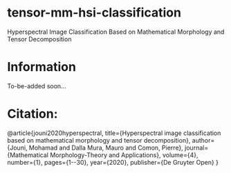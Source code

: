 # tensor-mm-hsi-classification
Hyperspectral Image Classification Based on Mathematical Morphology and Tensor Decomposition

# Information
To-be-added soon...

# Citation:
@article{jouni2020hyperspectral,
  title={Hyperspectral image classification based on mathematical morphology and tensor decomposition},
  author={Jouni, Mohamad and Dalla Mura, Mauro and Comon, Pierre},
  journal={Mathematical Morphology-Theory and Applications},
  volume={4},
  number={1},
  pages={1--30},
  year={2020},
  publisher={De Gruyter Open}
}
